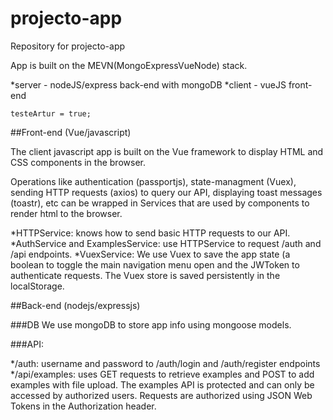 # projecto-app
Repository for projecto-app

App is built on the MEVN(MongoExpressVueNode) stack.

*server - nodeJS/express back-end with mongoDB
*client - vueJS front-end

```
testeArtur = true;
```

##Front-end (Vue/javascript)

The client javascript app is built on the Vue framework to display HTML and CSS components in the browser.

Operations like authentication (passportjs), state-managment (Vuex), sending HTTP requests (axios) to query our API, displaying toast messages (toastr), etc can be wrapped in Services that are used by components to render html to the browser. 

*HTTPService: knows how to send basic HTTP requests to our API. 
*AuthService and ExamplesService: use HTTPService to request /auth and /api endpoints. 
*VuexService: We use Vuex to save the app state (a boolean to toggle the main navigation menu open and the JWToken to authenticate requests. The Vuex store is saved persistently in the localStorage.

##Back-end (nodejs/expressjs) 

###DB
We use mongoDB to store app info using mongoose models.

###API:

*/auth: username and password to /auth/login and /auth/register endpoints
*/api/examples: uses GET requests to retrieve examples and POST to add examples with file upload. The examples API is protected and can only be accessed by authorized users. Requests are authorized using JSON Web Tokens in the Authorization header.